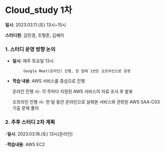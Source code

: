 # Cloud_study 1차

**일시**: 2023.03.11.(토) 13시~15시

**스터디원**: 김민경, 조형준, 김혜미



### 1. 스터디 운영 방향 논의
  - **일시**: 매주 토요일 13시
             
             Google Meet(온라인) 진행, 한 달에 1번은 오프라인으로 운영
  - **학습 내용**: AWS 서비스를 중심으로 진행
  
    온라인 진행 시- 각 주마다 지정된 AWS 서비스의 자료 조사 후 발표
    
    오프라인 진행 시- 한 달 동안 온라인으로 살펴본 서비스와 관련된 AWS SAA-C03 기출 문제 풀이


### 2. 추후 스터디 2차 계획
  -**일시**: 2023.03.18.(토) 13시(온라인)
  
  -**학습내용**: AWS EC2
